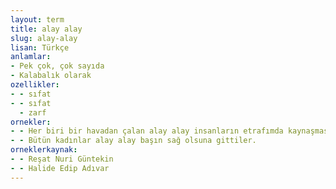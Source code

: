```yaml
---
layout: term
title: alay alay
slug: alay-alay
lisan: Türkçe
anlamlar:
- Pek çok, çok sayıda
- Kalabalık olarak
ozellikler:
- - sıfat
- - sıfat
  - zarf
ornekler:
- - Her biri bir havadan çalan alay alay insanların etrafımda kaynaşması, beni adamakıllı sersemletti.
- - Bütün kadınlar alay alay başın sağ olsuna gittiler.
orneklerkaynak:
- - Reşat Nuri Güntekin
- - Halide Edip Adıvar
---
```

